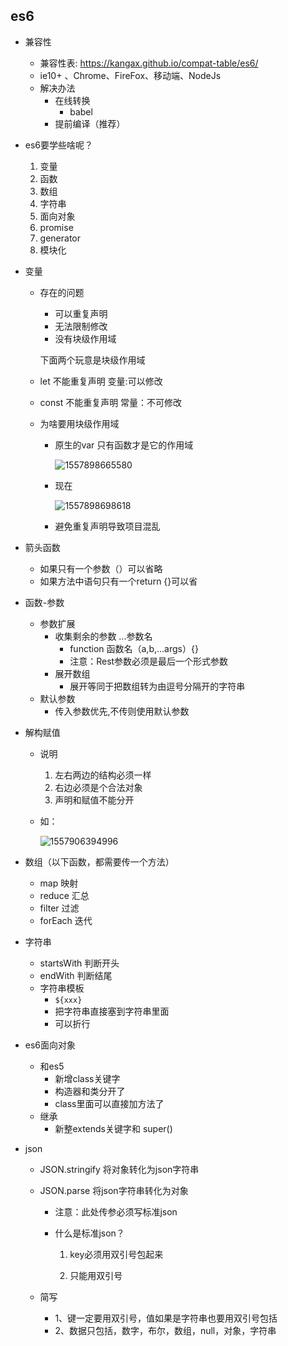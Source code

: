 ## es6

- 兼容性

  - 兼容性表: <https://kangax.github.io/compat-table/es6/>
  - ie10+ 、Chrome、FireFox、移动端、NodeJs
  - 解决办法
    - 在线转换 
      - babel
    - 提前编译（推荐）

- es6要学些啥呢？

  1. 变量
  2. 函数
  3. 数组
  4. 字符串
  5. 面向对象
  6. promise
  7. generator
  8. 模块化

- 变量

  - 存在的问题

    - 可以重复声明
    - 无法限制修改
    - 没有块级作用域

    下面两个玩意是块级作用域

  - let 不能重复声明 变量:可以修改

  - const 不能重复声明 常量：不可修改

  - 为啥要用块级作用域

    - 原生的var  只有函数才是它的作用域

      ![1557898665580](C:\Users\Administrator\AppData\Roaming\Typora\typora-user-images\1557898665580.png)

    - 现在

      ![1557898698618](C:\Users\Administrator\AppData\Roaming\Typora\typora-user-images\1557898698618.png)

    - 避免重复声明导致项目混乱

- 箭头函数

  - 如果只有一个参数（）可以省略
  - 如果方法中语句只有一个return {}可以省 

- 函数-参数

  - 参数扩展
    - 收集剩余的参数  ...参数名    
      - function 函数名（a,b,...args）{}
      - 注意：Rest参数必须是最后一个形式参数
    - 展开数组
      - 展开等同于把数组转为由逗号分隔开的字符串
  - 默认参数
    - 传入参数优先,不传则使用默认参数

- 解构赋值

  - 说明

    1. 左右两边的结构必须一样
    2. 右边必须是个合法对象
    3. 声明和赋值不能分开

  - 如：

    ![1557906394996](C:\Users\Administrator\AppData\Roaming\Typora\typora-user-images\1557906394996.png)

- 数组（以下函数，都需要传一个方法）

  - map 映射
  - reduce 汇总
  - filter 过滤
  - forEach 迭代

- 字符串
  - startsWith 判断开头
  - endWith 判断结尾
  - 字符串模板 
    - `${xxx}`
    - 把字符串直接塞到字符串里面 
    - 可以折行

- es6面向对象

  - 和es5
    - 新增class关键字
    - 构造器和类分开了
    - class里面可以直接加方法了
  - 继承
    - 新整extends关键字和 super()

- json

  - JSON.stringify  将对象转化为json字符串

  - JSON.parse 将json字符串转化为对象

    - 注意：此处传参必须写标准json

    - 什么是标准json？

      1. key必须用双引号包起来

      2. 只能用双引号

  - 简写
    - 1、键一定要用双引号，值如果是字符串也要用双引号包括
    - 2、数据只包括，数字，布尔，数组，null，对象，字符串